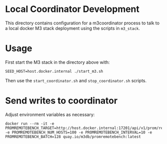 # Local Coordinator Development

This directory contains configuration for a m3coordinator process to talk to a local docker M3 stack deployment using the scripts in `m3_stack`.

# Usage

First start the M3 stack in the directory above with:
```
SEED_HOST=host.docker.internal ./start_m3.sh
```

Then use the `start_coordinator.sh` and `stop_coordinator.sh` scripts.

# Send writes to coordinator

Adjust environment variables as necessary:
```
docker run --rm -it -e PROMREMOTEBENCH_TARGET=http://host.docker.internal:17201/api/v1/prom/remote/write -e PROMREMOTEBENCH_NUM_HOSTS=100 -e PROMREMOTEBENCH_INTERVAL=10 -e PROMREMOTEBENCH_BATCH=128 quay.io/m3db/promremotebench:latest
```
